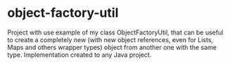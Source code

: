 # object-factory-util
Project with use example of my class ObjectFactoryUtil, that can be useful to create a completely new (with new object references, even for Lists, Maps and others wrapper types) object from another one with the same type. Implementation created to any Java project.
